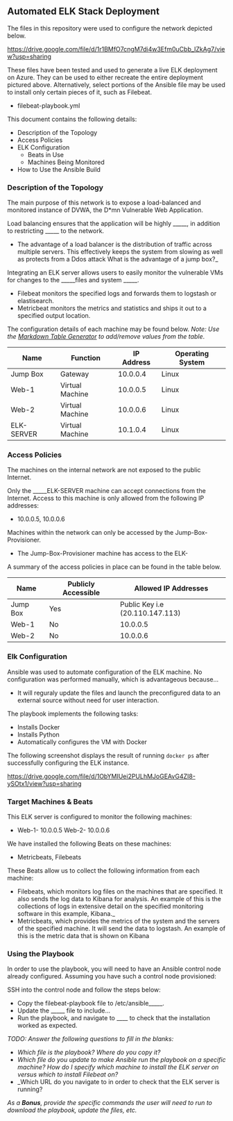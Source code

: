 ## Automated ELK Stack Deployment

The files in this repository were used to configure the network depicted below.

https://drive.google.com/file/d/1r1BMfO7cngM7di4w3Efm0uCbb_IZkAg7/view?usp=sharing

These files have been tested and used to generate a live ELK deployment on Azure. They can be used to either recreate the entire deployment pictured above. Alternatively, select portions of the Ansible file may be used to install only certain pieces of it, such as Filebeat.

  - filebeat-playbook.yml

This document contains the following details:
- Description of the Topology
- Access Policies
- ELK Configuration
  - Beats in Use
  - Machines Being Monitored
- How to Use the Ansible Build


### Description of the Topology

The main purpose of this network is to expose a load-balanced and monitored instance of DVWA, the D*mn Vulnerable Web Application.

Load balancing ensures that the application will be highly _____, in addition to restricting _____ to the network.
- The advantage of a load balancer is the distribution of traffic across multiple servers. This effectively keeps the system from slowing as well as protects from a Ddos attack What is the advantage of a jump box?_

Integrating an ELK server allows users to easily monitor the vulnerable VMs for changes to the _____files and system _____.
- Filebeat monitors the specified logs and forwards them to logstash or elastisearch.
- Metricbeat monitors the metrics and statistics and ships it out to a specified output location.

The configuration details of each machine may be found below.
_Note: Use the [Markdown Table Generator](http://www.tablesgenerator.com/markdown_tables) to add/remove values from the table_.

| Name       | Function        | IP Address | Operating System |
| ---------- | --------------- | ---------- | ---------------- |
| Jump Box   | Gateway         | 10.0.0.4  | Linux            |
| Web-1      | Virtual Machine | 10.0.0.5   | Linux            |
| Web-2      | Virtual Machine | 10.0.0.6   | Linux            |
| ELK-SERVER | Virtual Machine | 10.1.0.4   | Linux            |

### Access Policies

The machines on the internal network are not exposed to the public Internet. 

Only the _____ELK-SERVER machine can accept connections from the Internet. Access to this machine is only allowed from the following IP addresses:
- 10.0.0.5, 10.0.0.6

Machines within the network can only be accessed by the Jump-Box-Provisioner.

- The Jump-Box-Provisioner machine has access to the ELK-

A summary of the access policies in place can be found in the table below.

| Name     | Publicly Accessible | Allowed IP Addresses            |
| -------- | ------------------- | ------------------------------- |
| Jump Box | Yes                 | Public Key i.e (20.110.147.113) |
| Web-1    | No                  | 10.0.0.5                        |
| Web-2    | No                  | 10.0.0.6                        |

### Elk Configuration

Ansible was used to automate configuration of the ELK machine. No configuration was performed manually, which is advantageous because...
- It will reguraly update the files and launch the preconfigured data to an external source without need for user interaction.

The playbook implements the following tasks:
- Installs Docker 
- Installs Python
- Automatically configures the VM with Docker

The following screenshot displays the result of running `docker ps` after successfully configuring the ELK instance.

https://drive.google.com/file/d/1ObYMIUei2PULhMJoGEAvG4ZI8-ySOtx1/view?usp=sharing

### Target Machines & Beats
This ELK server is configured to monitor the following machines:
- Web-1- 10.0.0.5    Web-2- 10.0.0.6

We have installed the following Beats on these machines:
- Metricbeats, Filebeats

These Beats allow us to collect the following information from each machine:
- Filebeats, which monitors log files on the machines that are specified. It also sends the log data to Kibana for analysis. An example of this is the collections of logs in extensive detail on the specified monitoring software in this example, Kibana._
- Metricbeats, which provides the metrics of the system and the servers of the specified machine. It will send the data to logstash. An example of this is the metric data that is shown on Kibana

### Using the Playbook
In order to use the playbook, you will need to have an Ansible control node already configured. Assuming you have such a control node provisioned: 

SSH into the control node and follow the steps below:
- Copy the filebeat-playbook file to /etc/ansible_____.
- Update the _____ file to include...
- Run the playbook, and navigate to ____ to check that the installation worked as expected.

_TODO: Answer the following questions to fill in the blanks:_
- _Which file is the playbook? Where do you copy it?_
- _Which file do you update to make Ansible run the playbook on a specific machine? How do I specify which machine to install the ELK server on versus which to install Filebeat on?_
- _Which URL do you navigate to in order to check that the ELK server is running?

_As a **Bonus**, provide the specific commands the user will need to run to download the playbook, update the files, etc._
